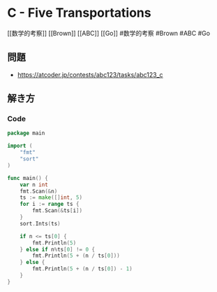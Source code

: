 # C - Five Transportations
[[数学的考察]] [[Brown]] [[ABC]] [[Go]]
#数学的考察 #Brown #ABC #Go 

## 問題
- https://atcoder.jp/contests/abc123/tasks/abc123_c

## 解き方
### Code
```go
package main

import (
	"fmt"
	"sort"
)

func main() {
	var n int
	fmt.Scan(&n)
	ts := make([]int, 5)
	for i := range ts {
		fmt.Scan(&ts[i])
	}
	sort.Ints(ts)

	if n <= ts[0] {
		fmt.Println(5)
	} else if n%ts[0] != 0 {
		fmt.Println(5 + (n / ts[0]))
	} else {
		fmt.Println(5 + (n / ts[0]) - 1)
	}
}
```